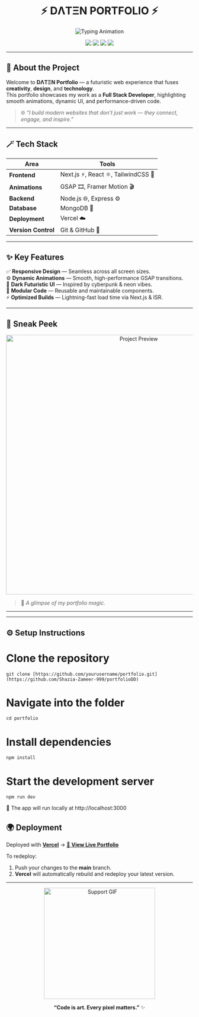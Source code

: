 <h1 align="center">
  ⚡️ DΛTΞN PORTFOLIO ⚡️  
</h1>

<p align="center">
  <img src="https://readme-typing-svg.herokuapp.com?font=Orbitron&size=26&duration=4000&color=00FFF7&center=true&vCenter=true&lines=Hello+World!;I'm+Daten;Full+Stack+Web+Developer;Crafting+Digital+Experiences!" alt="Typing Animation" />
</p>

<p align="center">
  <img src="https://img.shields.io/badge/Next.js-000000?style=for-the-badge&logo=next.js&logoColor=white" />
  <img src="https://img.shields.io/badge/TailwindCSS-38B2AC?style=for-the-badge&logo=tailwind-css&logoColor=white" />
  <img src="https://img.shields.io/badge/GSAP-88CE02?style=for-the-badge&logo=greensock&logoColor=white" />
  <img src="https://img.shields.io/badge/Vercel-Deployed-black?style=for-the-badge&logo=vercel&logoColor=white" />
</p>

---

## 🚀 About the Project

Welcome to **DΛTΞN Portfolio** — a futuristic web experience that fuses **creativity**, **design**, and **technology**.  
This portfolio showcases my work as a **Full Stack Developer**, highlighting smooth animations, dynamic UI, and performance-driven code.

> 🌐 _“I build modern websites that don’t just work — they connect, engage, and inspire.”_

---

## 🪄 Tech Stack

| Area                | Tools                                |
| ------------------- | ------------------------------------ |
| **Frontend**        | Next.js ⚡, React ⚛️, TailwindCSS 💎 |
| **Animations**      | GSAP 🎞️, Framer Motion 🎬            |
| **Backend**         | Node.js 🌐, Express ⚙️               |
| **Database**        | MongoDB 🍃                           |
| **Deployment**      | Vercel ☁️                            |
| **Version Control** | Git & GitHub 🧠                      |

---

## ✨ Key Features

✅ **Responsive Design** — Seamless across all screen sizes.  
⚙️ **Dynamic Animations** — Smooth, high-performance GSAP transitions.  
🌌 **Dark Futuristic UI** — Inspired by cyberpunk & neon vibes.  
📂 **Modular Code** — Reusable and maintainable components.  
⚡ **Optimized Builds** — Lightning-fast load time via Next.js & ISR.

---

## 🧩 Sneak Peek

<p align="center">
  <img src="./public/project_preview.gif" width="700" alt="Project Preview"/>
</p>

> 🎥 _A glimpse of my portfolio magic._

---

---

## ⚙️ Setup Instructions

# Clone the repository

```
git clone [https://github.com/yourusername/portfolio.git](https://github.com/Shazia-Zameer-999/portfolioDD)
```

# Navigate into the folder

```
cd portfolio
```

# Install dependencies

```
npm install
```

# Start the development server

```
npm run dev
```

🚀 The app will run locally at http://localhost:3000

## 🌍 Deployment

Deployed with **[Vercel](https://vercel.com)** → [🔗 **View Live Portfolio**](<[https://daten-portfolio.vercel.app](https://portfolio-dd-ebon.vercel.app/)>)

To redeploy:

1. Push your changes to the **main** branch.
2. **Vercel** will automatically rebuild and redeploy your latest version.

---

<p align="center">
  <img src="https://media.giphy.com/media/L1R1tvI9svkIWwpVYr/giphy.gif" width="300" alt="Support GIF"/>
</p>
<p align="center">
  <b>“Code is art. Every pixel matters.”</b> ✨
</p>
